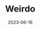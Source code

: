 ---
title: Weirdo
fulltitle: Weirdo

date: 2023-06-16

tags:
- 2023
characters:
- tzipora
- cobian
categories:
- story
- characters
keywords:
- 2023

url: /stories/weirdo/

toc: false

rgb: 107, 120, 128

image: /images/fullres/weirdo.jpg
reddit:
print:
video:
caption: Zelda's a weirdo, but she's a friend.
---